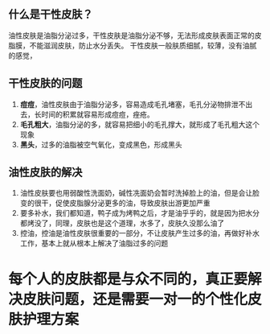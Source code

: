 ## 什么是干性皮肤？

油性皮肤是油脂分泌过多，干性皮肤是油脂分泌不够，无法形成皮肤表面正常的皮脂膜，不能滋润皮肤，防止水分丢失。
干性皮肤一般肤质细腻，较薄，没有油腻的感觉，

## 干性皮肤的问题

1. **痘痘**，油性皮肤由于油脂分泌多，容易造成毛孔堵塞，毛孔分泌物排泄不出去，长时间的积累就容易形成痘痘，痤疮。
2. **毛孔粗大**，油脂分泌的多，就容易把细小的毛孔撑大，就形成了毛孔粗大这个现象
3. **黑头**，过多的油脂被空气氧化，变成黑色，形成黑头

## 油性皮肤的解决

1. 油性皮肤要也用弱酸性洗面奶，碱性冼面奶会暂时洗掉脸上的油，但是会让脸变的很干，促使皮脂腺分泌更多的油，导致皮肤出游更加严重
2. 要多补水，我们都知道，鸭子成为烤鸭之后，才是油乎乎的，就是因为把水分都烤没了，同理，皮肤也是这个道理，水多了，皮肤久没那么油了
3. 控油，控油是油性皮肤很重要的一部分，不让皮肤产生过多的油，再做好补水工作，基本上就从根本上解决了油脂过多的问题

# 每个人的皮肤都是与众不同的，真正要解决皮肤问题，还是需要一对一的个性化皮肤护理方案
